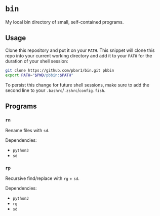# `bin`

My local bin directory of small, self-contained programs.

## Usage

Clone this repository and put it on your `PATH`. This snippet will clone this
repo into your current working directory and add it to your `PATH` for the
duration of your shell session:

```sh
git clone https://github.com/pbar1/bin.git pbbin
export PATH="$PWD/pbbin:$PATH"
```

To persist this change for future shell sessions, make sure to add the second
line to your `.bashrc`/`.zshrc`/`config.fish`.

## Programs

### `rn`

Rename files with `sd`.

Dependencies:

- `python3`
- `sd`

### `rp`

Recursive find/replace with `rg` + `sd`.

Dependencies:

- `python3`
- `rg`
- `sd`
